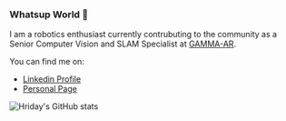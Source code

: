 ### Whatsup World 👋

I am a robotics enthusiast currently contrubuting to the community as a Senior Computer Vision and SLAM Specialist at [GAMMA-AR]([https://wwwfr.uni.lu/snt/research/automation_robotics_research_group](https://gamma-ar.com/)).

You can find me on:
* [Linkedin Profile](https://www.linkedin.com/in/hriday-bavle-54706033/)
* [Personal Page](https://hriday.bavle.com/)

![Hriday's GitHub stats](https://github-readme-stats.vercel.app/api?username=hridaybavle&show_icons=true&theme=dracula&count_private=true)


